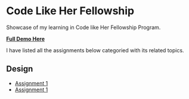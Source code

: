 # Code Like Her Fellowship
Showcase of my learning in Code like Her Fellowship Program.

**[Full Demo Here](https://coderushnepal.github.io/KritiPrajapati/)**

I have listed all the assignments below categoried with its related topics.

## Design
- [Assignment 1](design/assignment-1/) 
- [Assignment 1](design/assignment-2/) 